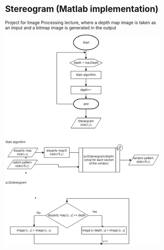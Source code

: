 # Stereogram (Matlab implementation)
Project for Image Processing lecture, where a depth map image is taken as an imput and a bitmap image is generated in the output

![What is this](flowdiagram.png)